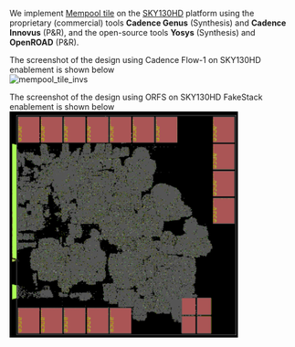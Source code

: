 We implement [Mempool tile](../../../Testcases/mempool) on the [SKY130HD](../../../Enablements/SKY130HD) platform using the proprietary (commercial) tools **Cadence Genus** (Synthesis) and **Cadence Innovus** (P&R), and the open-source tools **Yosys** (Synthesis) and **OpenROAD** (P&R). 

The screenshot of the design using Cadence Flow-1 on SKY130HD enablement is shown below   
<img src="./screenshots/mempool_tile_Innovus.png" alt="mempool_tile_invs" width="400"/>
  
The screenshot of the design using ORFS on SKY130HD FakeStack enablement is shown below  
<img src="./screenshots/mempool_tile_ORFS_SPNR.png" alt="mempool_tile_orfs" width="400"/>
